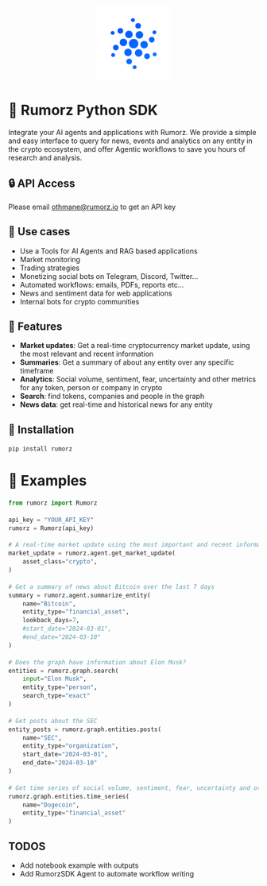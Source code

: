 
<p align="center">
    <img src="logo.svg" alt="Rumorz Logo" width="150"/>
</p>

# 🚀 Rumorz Python SDK

Integrate your AI agents and applications with Rumorz. We provide a simple and easy interface to query for news, events and analytics on any entity in the crypto ecosystem,
and offer Agentic workflows to save you hours of research and analysis.

## 🔒 API Access
Please email othmane@rumorz.io to get an API key

## 🚀 Use cases

- Use a Tools for AI Agents and RAG based applications
- Market monitoring
- Trading strategies
- Monetizing social bots on Telegram, Discord, Twitter...
- Automated workflows: emails, PDFs, reports etc...
- News and sentiment data for web applications
- Internal bots for crypto communities

## 🚀 Features
- **Market updates**: Get a real-time cryptocurrency market update, using the most relevant and recent information
- **Summaries**: Get a summary of about any entity over any specific timeframe
- **Analytics**: Social volume, sentiment, fear, uncertainty and other metrics for any token, person or company in crypto
- **Search**: find tokens, companies and people in the graph
- **News data**: get real-time and historical news for any entity

## 🚀 Installation

```bash
pip install rumorz
```

# 🚀 Examples

```python
from rumorz import Rumorz

api_key = "YOUR_API_KEY"
rumorz = Rumorz(api_key)

# A real-time market update using the most important and recent information
market_update = rumorz.agent.get_market_update(
    asset_class="crypto",
)

# Get a summary of news about Bitcoin over the last 7 days
summary = rumorz.agent.summarize_entity(
    name="Bitcoin",
    entity_type="financial_asset",
    lookback_days=7,
    #start_date="2024-03-01", 
    #end_date="2024-03-10"
)

# Does the graph have information about Elon Musk?
entities = rumorz.graph.search(
    input="Elon Musk",
    entity_type="person",
    search_type="exact"
)

# Get posts about the SEC
entity_posts = rumorz.graph.entities.posts(
    name="SEC",
    entity_type="organization",
    start_date="2024-03-01",
    end_date="2024-03-10"
)

# Get time series of social volume, sentiment, fear, uncertainty and other metrics for Dogecoin
rumorz.graph.entities.time_series(
    name="Dogecoin",
    entity_type="financial_asset"
)

```


## TODOS
- Add notebook example with outputs
- Add RumorzSDK Agent to automate workflow writing


